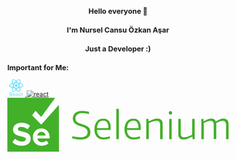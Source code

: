 <h3 align="center">Hello everyone 👋 </h1>
<h3 align="center">I'm Nursel Cansu Özkan Aşar</h1>
<h3 align="center">Just a Developer :) </h3>

<h3 align="left">Important for Me:</h3>
<a href="https://reactjs.org/" target="_blank" rel="noreferrer"> 
  <img src="https://raw.githubusercontent.com/devicons/devicon/master/icons/react/react-original-wordmark.svg" alt="react" width="40" height="40"/> </a>
<a href="https://laravel.com/" target="_blank" rel="noreferrer"> 
  <img src="https://laravel.com/img/logomark.min.svg" alt="react" width="40" height="40"/> </a>
<a href="https://www.selenium.dev/" target="_blank" rel="noreferrer"> 
  <svg id="Layer_1" data-name="Layer 1" xmlns="http://www.w3.org/2000/svg" viewBox="0 0 139.38 34"><defs><style>.cls-1{fill:#43b02a}</style></defs><title>Selenium logo green</title><path class="cls-1" d="M46.2 26.37a18.85 18.85.0 01-2.57-.2 25 25 0 01-2.74-.53v-1.39a25.31 25.31.0 002.71.53 18 18 0 002.5.2 5.51 5.51.0 003.29-.84 2.79 2.79.0 001.14-2.39 2.85 2.85.0 00-1.24-2.49A6 6 0 0048 18.55q-.78-.29-1.67-.55A15.93 15.93.0 0144 17.13a5.92 5.92.0 01-1.58-1.05 3.6 3.6.0 01-.9-1.34A5 5 0 0141.23 13a4.46 4.46.0 01.41-1.93 4.31 4.31.0 011.17-1.5 5.26 5.26.0 011.82-1A8 8 0 0147 8.28a20.51 20.51.0 014.41.57v1.42a20 20 0 00-2.23-.44 15.2 15.2.0 00-2-.15 4.86 4.86.0 00-3.08.9A2.9 2.9.0 0042.88 13a3.25 3.25.0 00.21 1.21 2.61 2.61.0 00.7 1 4.83 4.83.0 001.27.79 14.31 14.31.0 002 .68q1.11.33 2.06.71a6.21 6.21.0 011.65.94 4.09 4.09.0 011.1 1.38 4.54 4.54.0 01.4 2 4.15 4.15.0 01-1.56 3.48A7.16 7.16.0 0146.2 26.37z"></path><path class="cls-1" d="M60.62 26.32a5.46 5.46.0 01-4.28-1.62A6.9 6.9.0 0154.88 20a7.8 7.8.0 011.43-5 5 5 0 014.14-1.75 4.24 4.24.0 013.47 1.43A6.48 6.48.0 0165.1 18.8q0 .54.0.92a3.22 3.22.0 01-.09.64H56.44a5.39 5.39.0 001.17 3.5A4.18 4.18.0 0060.8 25a10.52 10.52.0 001.82-.17 11.77 11.77.0 001.93-.52l.12 1.27a10.68 10.68.0 01-2 .55A11.47 11.47.0 0160.62 26.32zM60.4 14.43q-3.68.0-3.94 4.74h7.15a6.49 6.49.0 00-.78-3.63A2.76 2.76.0 0060.4 14.43z"></path><path class="cls-1" d="M68.64 7h1.58V26.11H68.64z"></path><path class="cls-1" d="M79.56 26.32a5.46 5.46.0 01-4.28-1.62A6.9 6.9.0 0173.83 20a7.8 7.8.0 011.43-5 5 5 0 014.14-1.75 4.24 4.24.0 013.47 1.43A6.48 6.48.0 0184 18.8q0 .54.0.92a3.22 3.22.0 01-.09.64H75.38a5.4 5.4.0 001.17 3.5A4.18 4.18.0 0079.75 25a10.52 10.52.0 001.82-.17 11.8 11.8.0 001.93-.52l.12 1.27a10.68 10.68.0 01-2 .55A11.47 11.47.0 0179.56 26.32zm-.21-11.89q-3.68.0-3.94 4.74h7.15a6.49 6.49.0 00-.78-3.63A2.76 2.76.0 0079.35 14.43z"></path><path class="cls-1" d="M87.51 13.37h1.32l.12 1.49h.12q.94-.45 1.72-.78t1.43-.54a8.42 8.42.0 011.2-.31 6.54 6.54.0 011.1-.09A3.3 3.3.0 0197 14a3.63 3.63.0 01.83 2.63v9.51H96.24v-9a3 3 0 00-.55-2 2.18 2.18.0 00-1.69-.6 7.25 7.25.0 00-2.24.41 20.1 20.1.0 00-2.67 1.12v10H87.51z"></path><path class="cls-1" d="M102.75 10.52a.93.93.0 01-1.06-1 1.06 1.06.0 012.12.0.93.93.0 01-1.06 1zm-.8 2.85h1.58V26.11h-1.58z"></path><path class="cls-1" d="M110.81 26.34q-3.14.0-3.14-3.47v-9.5h1.58v9a3.16 3.16.0 00.48 2 1.92 1.92.0 001.59.6 6.83 6.83.0 002.48-.48q1.25-.48 2.59-1.14V13.37H118V26.11h-1.32l-.12-1.58h-.09l-1.73.81q-.74.34-1.38.57a7.9 7.9.0 01-1.23.33A7.34 7.34.0 01110.81 26.34z"></path><path class="cls-1" d="M122.18 13.37h1.3l.14 1.49h.09a19.53 19.53.0 012.58-1.31 5.51 5.51.0 012-.41 2.83 2.83.0 013 1.77h.12q.8-.5 1.45-.83a12.61 12.61.0 011.2-.54 6.17 6.17.0 011-.31 5.18 5.18.0 011-.09 3.3 3.3.0 012.45.84 3.63 3.63.0 01.83 2.63v9.51h-1.56v-9a2.9 2.9.0 00-.55-2 2.21 2.21.0 00-1.69-.59 5.14 5.14.0 00-1.78.38A14.45 14.45.0 00131.6 16v10.1H130v-9a2.9 2.9.0 00-.55-2 2.21 2.21.0 00-1.69-.59 5.24 5.24.0 00-1.86.4A14 14 0 00123.76 16V26.11h-1.58z"></path><path class="cls-1" d="M21.45 21.51a2.49 2.49.0 00-2.55 2.21.08.08.0 00.08.1h4.95a.08.08.0 00.08-.09 2.41 2.41.0 00-2.56-2.22z"></path><path class="cls-1" d="M32.06 4.91 21.56 16.7a.32.32.0 01-.47.0l-5.36-5.53a.32.32.0 010-.4L17.5 8.5a.32.32.0 01.52.0l3 3.32a.32.32.0 00.49.0L29.87.36A.23.23.0 0029.69.0H.25A.25.25.0 000 .25v33.5A.25.25.0 00.25 34h32a.25.25.0 00.25-.25V5.06A.23.23.0 0032.06 4.91zm-23 25.36a8.08 8.08.0 01-5.74-2 .31.31.0 010-.41l1.25-1.75A.31.31.0 015 26a6.15 6.15.0 004.2 1.64c1.64.0 2.44-.76 2.44-1.56.0-2.48-8.08-.78-8.08-6.06.0-2.33 2-4.27 5.32-4.27a7.88 7.88.0 015.25 1.76.31.31.0 010 .43L12.9 19.65a.31.31.0 01-.45.05 6.08 6.08.0 00-3.84-1.32c-1.28.0-2 .57-2 1.41.0 2.23 8.06.74 8.06 6C14.67 28.33 12.84 30.27 9.05 30.27zM26.68 25.4a.27.27.0 01-.28.28H19a.09.09.0 00-.08.1 2.81 2.81.0 003 2.32 4.62 4.62.0 002.56-.84.27.27.0 01.4.06l.9 1.31a.28.28.0 01-.06.37 6.67 6.67.0 01-4.1 1.28 5.28 5.28.0 01-5.57-5.48 5.31 5.31.0 015.4-5.46c3.11.0 5.22 2.33 5.22 5.74z"></path></svg>  </a>
 
<!--
**NurselCansuOzkan/NurselCansuOzkan** is a ✨ _special_ ✨ repository because its `README.md` (this file) appears on your GitHub profile.

Here are some ideas to get you started:

- 🔭 I’m currently working on ...
- 🌱 I’m currently learning ...
- 👯 I’m looking to collaborate on ...
- 🤔 I’m looking for help with ...
- 💬 Ask me about ...
- 📫 How to reach me: ...
- 😄 Pronouns: ...
- ⚡ Fun fact: ...
-->

